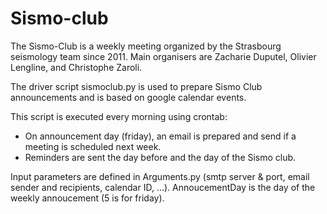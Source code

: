 # Sismo-club

The Sismo-Club is a weekly meeting organized by the Strasbourg seismology team since 2011. Main organisers are Zacharie Duputel, Olivier Lengline, and Christophe Zaroli.

The driver script sismoclub.py is used to prepare Sismo Club announcements and is based on google calendar events. 

This script is executed every morning using crontab:
- On announcement day (friday), an email is prepared and send if a meeting is scheduled next week.
- Reminders are sent the day before and the day of the Sismo club.

Input parameters are defined in Arguments.py (smtp server & port, email sender and recipients, calendar ID, ...). AnnoucementDay is the day of the weekly annoucement (5 is for friday).


